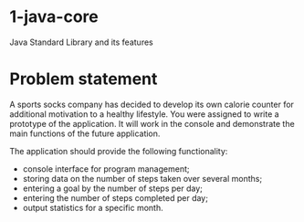 # 1-java-core
Java Standard Library and its features

Problem statement
=================

A sports socks company has decided to develop its own calorie counter for additional motivation to a healthy lifestyle. You were assigned to write a prototype of the application. It will work in the console and demonstrate the main functions of the future application.

The application should provide the following functionality:

* console interface for program management;
* storing data on the number of steps taken over several months;
* entering a goal by the number of steps per day;
* entering the number of steps completed per day;
* output statistics for a specific month.
